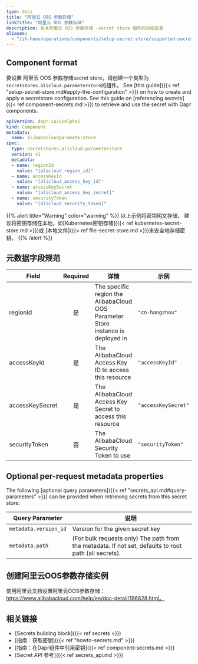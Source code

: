 ```yaml
---
type: docs
title: "阿里云 OOS 参数存储"
linkTitle: "阿里云 OOS 参数存储"
description: 有关阿里云 OOS 参数存储 -secret store 组件的详细信息
aliases:
  - "/zh-hans/operations/components/setup-secret-store/supported-secret-stores/alibabacloud-oos-parameter-store/"
---
```


## Component format

要设置 阿里云 OOS 参数存储secret store，请创建一个类型为`secretstores.alicloud.parameterstore`的组件。 See [this guide]({{< ref "setup-secret-store.md#apply-the-configuration" >}}) on how to create and apply a secretstore configuration. See this guide on [referencing secrets]({{< ref component-secrets.md >}}) to retrieve and use the secret with Dapr components.

```yaml
apiVersion: dapr.io/v1alpha1
kind: Component
metadata:
  name: alibabacloudparameterstore
spec:
  type: secretstores.alicloud.parameterstore
  version: v1
  metadata:
  - name: regionId
    value: "[alicloud_region_id]"
  - name: accessKeyId 
    value: "[alicloud_access_key_id]"
  - name: accessKeySecret
    value: "[alicloud_access_key_secret]"
  - name: securityToken
    value: "[alicloud_security_token]"
```

{{% alert title="Warning" color="warning" %}}
以上示例将密钥明文存储， 建议将密钥存储在本地，如[Kubernetes密钥存储]({{< ref kubernetes-secret-store.md >}})或 [本地文件]({{< ref file-secret-store.md >}})来安全地存储密钥。
{{% /alert %}}

## 元数据字段规范

| Field           | Required | 详情                                                                               | 示例                  |
| --------------- |:--------:| -------------------------------------------------------------------------------- | ------------------- |
| regionId        |    是     | The specific region the AlibabaCloud OOS Parameter Store instance is deployed in | `"cn-hangzhou"`     |
| accessKeyId     |    是     | The AlibabaCloud Access Key ID to access this resource                           | `"accessKeyId"`     |
| accessKeySecret |    是     | The AlibabaCloud Access Key Secret to access this resource                       | `"accessKeySecret"` |
| securityToken   |    否     | The AlibabaCloud Security Token to use                                           | `"securityToken"`   |

## Optional per-request metadata properties

The following [optional query parameters]({{< ref "secrets_api.md#query-parameters" >}}) can be provided when retrieving secrets from this secret store:

| Query Parameter       | 说明                                                                                                    |
| --------------------- | ----------------------------------------------------------------------------------------------------- |
| `metadata.version_id` | Version for the given secret key                                                                      |
| `metadata.path`       | (For bulk requests only) The path from the metadata. If not set, defaults to root path (all secrets). |

## 创建阿里云OOS参数存储实例

使用阿里云文档设置阿里云OOS参数存储：https://www.alibabacloud.com/help/en/doc-detail/186828.html。

## 相关链接

- [Secrets building block]({{< ref secrets >}})
- [指南：获取密钥]({{< ref "howto-secrets.md" >}})
- [指南：在Dapr组件中引用密钥]({{< ref component-secrets.md >}})
- [Secret API 参考]({{< ref secrets_api.md >}})
